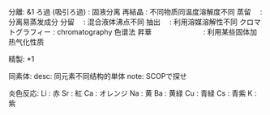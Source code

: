 
分離: &1
  ろ過 (吸引ろ過)   : 固液分离
  再結晶           : 不同物质同温度溶解度不同
  蒸留　           : 分离易蒸发成分
  分留　           : 混合液体沸点不同
  抽出　           : 利用溶媒溶解性不同
  クロマトグラフィー : chromatography 色谱法
  昇華　　　　　　　 : 利用某些固体加热气化性质

精製: *1

同素体:
  desc: 同元素不同结构的単体
  note: SCOPで探せ

炎色反応:
  Li : 赤
  Sr : 紅
  Ca : オレンジ
  Na : 黄
  Ba : 黄緑
  Cu : 青緑
  Cs : 青紫
  K  : 紫
